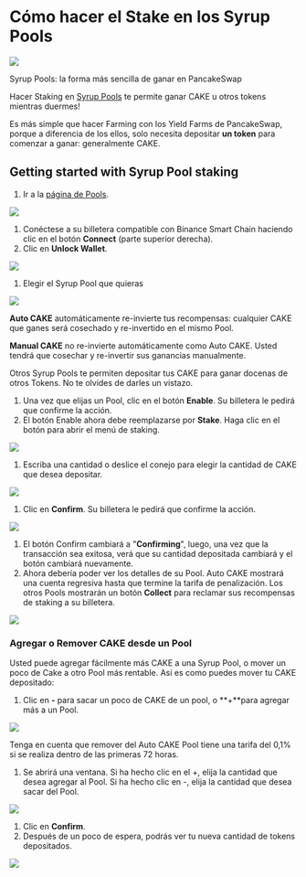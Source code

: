 # Cómo hacer el Stake en los Syrup Pools

![](https://gblobscdn.gitbook.com/assets%2F-MHREX7DHcljbY5IkjgJ%2F-MbGTDNZ6xd3_Q-qSEP5%2F-MbJtmHsIGCa8SoViGsq%2Fdocs%20masthead%20%2815%29.png?alt=media&token=c0992701-1038-4bb8-a3c8-9f783d32ed64)

Syrup Pools: la forma más sencilla de ganar en PancakeSwap

Hacer Staking en [Syrup Pools](https://docs.pancakeswap.finance/products/syrup-pool) te permite ganar CAKE u otros tokens mientras duermes!

Es más simple que hacer Farming con los Yield Farms de PancakeSwap, porque a diferencia de los ellos, solo necesita depositar **un token** para comenzar a ganar: generalmente CAKE.

## **Getting started with Syrup Pool staking** <a id="getting-started-with-syrup-pool-staking"></a>

1. Ir a la [página de Pools](https://pancakeswap.finance/pools).

![](https://gblobscdn.gitbook.com/assets%2F-MHREX7DHcljbY5IkjgJ%2F-M_xca0jVy_Z_BxN65jZ%2F-M_xfNN3oN1lP8zn-nPF%2Fimage.png?alt=media&token=464a928e-4ce7-4cdd-9d26-4861796d0ca5)

1. Conéctese a su billetera compatible con Binance Smart Chain haciendo clic en el botón **Connect** \(parte superior derecha\).
2. Clic en **Unlock Wallet**.

![](https://gblobscdn.gitbook.com/assets%2F-MHREX7DHcljbY5IkjgJ%2F-M_xca0jVy_Z_BxN65jZ%2F-M_xhkhUT2d2iEexGDRI%2Fimage.png?alt=media&token=dcf66bfa-f18b-4d04-aa38-f31e9b0491ed)

1. Elegir el Syrup Pool que quieras

![](https://gblobscdn.gitbook.com/assets%2F-MHREX7DHcljbY5IkjgJ%2F-M_xca0jVy_Z_BxN65jZ%2F-M_xfah7A-tvfuRFECM-%2Fimage.png?alt=media&token=112f0d6a-3b1a-4006-ac47-35eb1250fec5)

**Auto CAKE** automáticamente re-invierte tus recompensas: cualquier CAKE que ganes será cosechado y re-invertido en el mismo Pool.

**Manual CAKE** no re-invierte automáticamente como Auto CAKE. Usted tendrá que cosechar y re-invertir sus ganancias manualmente.

Otros Syrup Pools te permiten depositar tus CAKE para ganar docenas de otros Tokens. No te olvides de darles un vistazo.

1. Una vez que elijas un Pool, clic en el botón **Enable**. Su billetera le pedirá que confirme la acción.
2. El botón Enable ahora debe reemplazarse por **Stake**. Haga clic en el botón para abrir el menú de staking.

![](https://gblobscdn.gitbook.com/assets%2F-MHREX7DHcljbY5IkjgJ%2F-M_xca0jVy_Z_BxN65jZ%2F-M_xfnv0l93oQ_BpsgWR%2Fimage.png?alt=media&token=a60ac537-caa6-4406-814d-bf6d1398b8ef)

1. Escriba una cantidad o deslice el conejo para elegir la cantidad de CAKE que desea depositar.

![](https://gblobscdn.gitbook.com/assets%2F-MHREX7DHcljbY5IkjgJ%2F-M_xca0jVy_Z_BxN65jZ%2F-M_xfrQVk5mQpRYQX0uN%2Fimage.png?alt=media&token=10a5e7ae-98df-48fd-8ac4-8035af0027db)

1. Clic en **Confirm**. Su billetera le pedirá que confirme la acción.

![](https://gblobscdn.gitbook.com/assets%2F-MHREX7DHcljbY5IkjgJ%2F-M_xca0jVy_Z_BxN65jZ%2F-M_xfvA7rddH1EDqjNnS%2Fimage.png?alt=media&token=68873562-bbca-486e-9dcf-c2fc61d8a668)

1. El botón Confirm cambiará a "**Confirming**", luego, una vez que la transacción sea exitosa, verá que su cantidad depositada cambiará y el botón cambiará nuevamente.
2. Ahora debería poder ver los detalles de su Pool. Auto CAKE mostrará una cuenta regresiva hasta que termine la tarifa de penalización. Los otros Pools mostrarán un botón **Collect** para reclamar sus recompensas de staking a su billetera.

![](https://gblobscdn.gitbook.com/assets%2F-MHREX7DHcljbY5IkjgJ%2F-M_xca0jVy_Z_BxN65jZ%2F-M_xgC8LJ8bryfoBqGdz%2Fimage.png?alt=media&token=61b91f0b-3ac4-476d-84f7-643bc078a727)

### **Agregar o Remover CAKE desde un Pool** <a id="adding-and-removing-cake-from-a-pool"></a>

Usted puede agregar fácilmente más CAKE a una Syrup Pool, o mover un poco de Cake a otro Pool más rentable. Así es como puedes mover tu CAKE depositado:

1. Clic en **-** para sacar un poco de CAKE de un pool, o **+**para agregar más a un Pool.

![](https://gblobscdn.gitbook.com/assets%2F-MHREX7DHcljbY5IkjgJ%2F-M_xca0jVy_Z_BxN65jZ%2F-M_xgGd-l7fCI7jFS2x4%2Fimage.png?alt=media&token=bf8d9ba2-3266-46fb-8242-45c214aa77d9)

Tenga en cuenta que remover del Auto CAKE Pool tiene una tarifa del 0,1% si se realiza dentro de las primeras 72 horas.

1. Se abrirá una ventana. Si ha hecho clic en el +, elija la cantidad que desea agregar al Pool. Si ha hecho clic en -, elija la cantidad que desea sacar del Pool.

![](https://gblobscdn.gitbook.com/assets%2F-MHREX7DHcljbY5IkjgJ%2F-M_xca0jVy_Z_BxN65jZ%2F-M_xgPZB4Bj5-6hHq6Jt%2Fimage.png?alt=media&token=d9782be1-536f-4e24-86d9-8a59c2356651)

1. Clic en **Confirm**.
2. Después de un poco de espera, podrás ver tu nueva cantidad de tokens depositados.[   ](https://docs.pancakeswap.finance/products/syrup-pool)

![](https://gblobscdn.gitbook.com/assets%2F-MHREX7DHcljbY5IkjgJ%2F-M_xca0jVy_Z_BxN65jZ%2F-M_xg_5OGTmsjlmYa07M%2Fimage.png?alt=media&token=25355a3b-2fd5-40ad-8b17-524a32412152)

